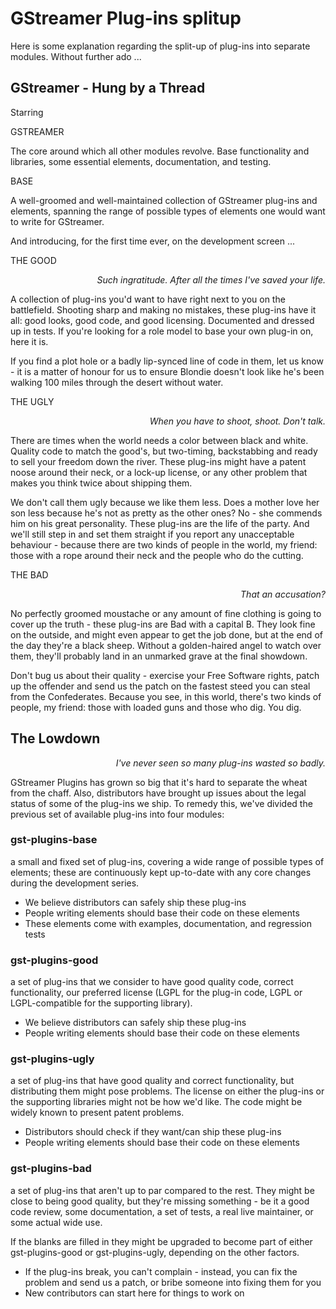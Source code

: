 # GStreamer Plug-ins splitup

Here is some explanation regarding the split-up of plug-ins into separate
modules. Without further ado ...

## GStreamer - Hung by a Thread

Starring

  GSTREAMER


The core around which all other modules revolve. Base functionality and
libraries, some essential elements, documentation, and testing.

  BASE

A well-groomed and well-maintained collection of GStreamer plug-ins and
elements, spanning the range of possible types of elements one would want
to write for GStreamer.


And introducing, for the first time ever, on the development screen ...

  THE GOOD

<div align="right"><i>Such ingratitude. After all the times I've saved your life.</i></div>


A collection of plug-ins you'd want to have right next to you on the
battlefield. Shooting sharp and making no mistakes, these plug-ins have it
all: good looks, good code, and good licensing. Documented and dressed up
in tests. If you're looking for a role model to base your own plug-in on,
here it is.

If you find a plot hole or a badly lip-synced line of code in them,
let us know - it is a matter of honour for us to ensure Blondie doesn't look
like he's been walking 100 miles through the desert without water.

  THE UGLY

<div align="right"><i>When you have to shoot, shoot. Don't talk.</i></div>

There are times when the world needs a color between black and white.
Quality code to match the good's, but two-timing, backstabbing and ready to
sell your freedom down the river. These plug-ins might have a patent noose
around their neck, or a lock-up license, or any other problem that makes you
think twice about shipping them.

We don't call them ugly because we like them less. Does a mother love her
son less because he's not as pretty as the other ones? No - she commends
him on his great personality. These plug-ins are the life of the party.
And we'll still step in and set them straight if you report any unacceptable
behaviour - because there are two kinds of people in the world, my friend:
those with a rope around their neck and the people who do the cutting.

  THE BAD


<div align="right"><i>That an accusation?</i></div>

No perfectly groomed moustache or any amount of fine clothing is going to
cover up the truth - these plug-ins are Bad with a capital B.
They look fine on the outside, and might even appear to get the job done, but
at the end of the day they're a black sheep. Without a golden-haired angel
to watch over them, they'll probably land in an unmarked grave at the final
showdown.

Don't bug us about their quality - exercise your Free Software rights,
patch up the offender and send us the patch on the fastest steed you can
steal from the Confederates. Because you see, in this world, there's two
kinds of people, my friend: those with loaded guns and those who dig.
You dig.

## The Lowdown

<div align="right"><i>I've never seen so many plug-ins wasted so badly.</i></div>

GStreamer Plugins has grown so big that it's hard to separate the wheat from
the chaff. Also, distributors have brought up issues about the legal status
of some of the plug-ins we ship. To remedy this, we've divided the previous
set of available plug-ins into four modules:

### gst-plugins-base

a small and fixed set of plug-ins, covering a wide range
of possible types of elements; these are continuously kept up-to-date
with any core changes during the development series.
* We believe distributors can safely ship these plug-ins
* People writing elements should base their code on these elements
* These elements come with examples, documentation, and regression tests

### gst-plugins-good

a set of plug-ins that we consider to have good quality
code, correct functionality, our preferred license (LGPL for the plug-in
code, LGPL or LGPL-compatible for the supporting library).
* We believe distributors can safely ship these plug-ins
* People writing elements should base their code on these elements

### gst-plugins-ugly

a set of plug-ins that have good quality and correct
functionality, but distributing them might pose problems. The license
on either the plug-ins or the supporting libraries might not be how we'd
like. The code might be widely known to present patent problems.
* Distributors should check if they want/can ship these plug-ins
* People writing elements should base their code on these elements

### gst-plugins-bad

a set of plug-ins that aren't up to par compared to the
rest. They might be close to being good quality, but they're missing
something - be it a good code review, some documentation, a set of tests,
a real live maintainer, or some actual wide use.

If the blanks are filled in they might be upgraded to become part of
either gst-plugins-good or gst-plugins-ugly, depending on the other factors.
* If the plug-ins break, you can't complain - instead, you can fix the
  problem and send us a patch, or bribe someone into fixing them for you
* New contributors can start here for things to work on
